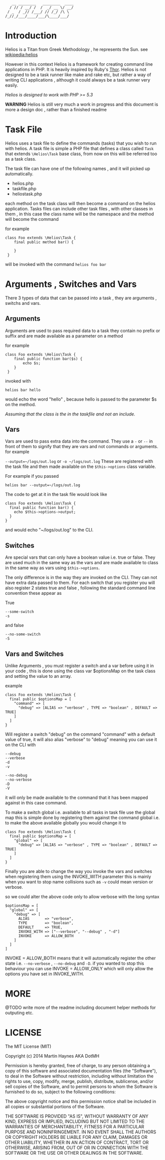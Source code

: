```
   __ ________   ________  ____
  / // / __/ /  /  _/ __ \/ __/
 / _  / _// /___/ // /_/ /\ \
/_//_/___/____/___/\____/___/

```
Introduction
============

Helios is a Titan from Greek Methodology , he represents the Sun. see [wikipedia:helios](http://en.wikipedia.org/wiki/Helios)

However in this context Helios is a framework for creating command line applications in PHP. It is heavily inspired by Ruby's
[Thor](http://whatisthor.com). Helios is not designed to be a task runner like make and rake etc, but rather a way of
writing CLI applications , although it could always be a task runner very easily.

_Helios is designed to work with PHP >= 5.3_

__WARNING__
Helios is still very much a work in progress and this document is more a design doc , rather than a finished readme

Task File
=========
Helios uses a task file to define the commands (tasks) that you wish to run with helios. A task file is simple a PHP
file that defines a class called `Task` that extends `\Helios\Task` base class, from now on this will be referred too
as a task class.

The task file can have one of the following names , and it will picked up automatically.

* helios.php
* taskfile.php
* heliostask.php

each method on the task class will then become a command on the helios application. Tasks files can include other task
files , with other classes in them , in this case the class name will be the namespace and the method will become the
command

for example

```
class Foo extends \Helios\Task {
    final public method bar() {

    }
 }
```

will be invoked with the command `helios foo bar`

Arguments , Switches and Vars
============================
There 3 types of data that can be passed into a task , they are arguments , switchs and vars.

Arguments
---------
Arguments are used to pass required data to a task they contain no prefix or
suffix and are made available as a parameter on a method

for example

```
class Foo extends \Helios\Task {
    final public function bar($s) {
        echo $s;
    }
 }
```

invoked with

`helios bar hello`

would echo the word "hello" , because hello is passed to the parameter $s on the method.

*Assuming that the class is the in the taskfile and not an include.*  

Vars
----

Vars are used to pass extra data into the command. They use a `-` or `--` in front
of them to signify that they are vars and not commands or arguments. for example

`--output=~/logs/out.log` or `-o ~/logs/out.log` These are registered with the
task file and then made available on the `$this->options` class variable.

For example if you passed

```
helios bar --output=~/logs/out.log
```

The code to get at it in the task file would look like

```
class Foo extends \Helios\Task {
  final public function bar() {
    echo $this->options->output;
  }
}
```

and would echo "~/logs/out.log" to the CLI.

Switches
--------

Are special vars that can only have a boolean value i.e. true or false. They are
used much in the same way as the vars and are made available to class in the same
way as vars using `$this->options`.

The only difference is in the way they are invoked on the CLI. They can not
have extra data passed to them. For each switch that you register you will also
register 2 states true and false , following the standard command line convention
these appear as

True
```
--some-switch
-s
```

and false
```
--no-some-switch
-S
```

Vars and Switches
-----------------

Unlike Arguments , you must register a switch and a var before using it in your
code , this is done using the class var $optionsMap on the task class and setting
the value to an array.

example

```
class Foo extends \Helios\Task {
  final public $optionsMap = [
    "command" => [
      "debug" => [ALIAS => "verbose" , TYPE => "boolean" , DEFAULT => TRUE]
    ]
  ]
}
```

Will register a switch "debug" on the command "command" with a default value of
true, it will also alias "verbose" to "debug" meaning you can use it on the CLI
with

```
--debug
--verbose
-d
-v

--no-debug
--no-verbose
-D
-V
```

it will only be made available to the command that it has been mapped against in
this case command.

To make a switch global i.e. available to all tasks in task file use the
global map this is simple done by registering them against the command global i.e.
to make the above available globally you would change it to

```
class Foo extends \Helios\Task {
  final public $optionsMap = [
    "global" => [
      "debug" => [ALIAS => "verbose" , TYPE => "boolean" , DEFAULT => TRUE]
    ]
  ]
}
```

Finally you are able to change the way you invoke the vars and switches when
registering them using the INVOKE_WITH parameter this is mainly when you want
to stop name collisions such as `-v` could mean version or verbose.

so we could alter the above code only to allow verbose with the long syntax

```
$optionsMap = [
  "global" => [
    "debug" => [
      ALIAS       => "verbose",
      TYPE        => "boolean",
      DEFAULT     => TRUE,
      INVOKE_WITH => ["--verbose", "--debug" , "-d"]
      INVOKE      => ALLOW_BOTH
    ]
  ]
]
```

INVOKE = ALLOW_BOTH means that it will automatically register the other state
i.e. `--no-verbose` , `--no-debug` and `-D`. if you wanted to stop this behaviour
you can use INVOKE = ALLOW_ONLY which will only allow the options you have set
in INVOKE_WITH.

MORE
====

@TODO write more of the readme including document helper methods for outputing
etc.

LICENSE
=======
The MIT License (MIT)

Copyright (c) 2014 Martin Haynes AKA DotMH

Permission is hereby granted, free of charge, to any person obtaining a copy
of this software and associated documentation files (the "Software"), to deal
in the Software without restriction, including without limitation the rights
to use, copy, modify, merge, publish, distribute, sublicense, and/or sell
copies of the Software, and to permit persons to whom the Software is
furnished to do so, subject to the following conditions:

The above copyright notice and this permission notice shall be included in
all copies or substantial portions of the Software.

THE SOFTWARE IS PROVIDED "AS IS", WITHOUT WARRANTY OF ANY KIND, EXPRESS OR
IMPLIED, INCLUDING BUT NOT LIMITED TO THE WARRANTIES OF MERCHANTABILITY,
FITNESS FOR A PARTICULAR PURPOSE AND NONINFRINGEMENT. IN NO EVENT SHALL THE
AUTHORS OR COPYRIGHT HOLDERS BE LIABLE FOR ANY CLAIM, DAMAGES OR OTHER
LIABILITY, WHETHER IN AN ACTION OF CONTRACT, TORT OR OTHERWISE, ARISING FROM,
OUT OF OR IN CONNECTION WITH THE SOFTWARE OR THE USE OR OTHER DEALINGS IN
THE SOFTWARE.